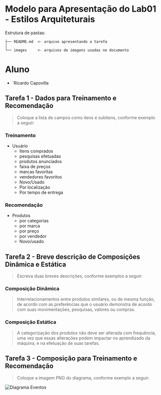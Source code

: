 # Modelo para Apresentação do Lab01 - Estilos Arquiteturais

Estrutura de pastas:

~~~
├── README.md  <- arquivo apresentando a tarefa
│
└── images     <- arquivos de imagens usadas no documento
~~~

# Aluno
* `Ricardo Capovilla

## Tarefa 1 - Dados para Treinamento e Recomendação

> Coloque a lista de campos como itens e subitens, conforme exemplo a seguir:
>
### Treinamento
* Usuário
  * Itens comprados
  * pesquisas efetuadas
  * produtos anunciados
  * faixa de preços
  * marcas favoritas
  * vendedores favoritos
  * Novo/Usado
  * Por localização
  * Por tempo de entrega

### Recomendação
* Produtos
  * por categorias
  * por marca
  * por preço
  * por vendedor
  * Novo/usado


## Tarefa 2 - Breve descrição de Composições Dinâmica e Estática

> Escreva duas breves descrições, conforme exemplos a seguir:
>
### Composição Dinâmica
> Interrelacionamentos entre produtos similares, ou de mesma função, de acordo com as preferências que o usuário demonstra de acordo com suas movimentações, pesquisas, valores ou compras.
### Composição Estática
> A categorização dos produtos não deve ser alterada com frequência, uma vez que essas alterações podem impactar no aprendizado da máquina, e na efetuação de suas tarefas.

## Tarefa 3 - Composição para Treinamento e Recomendação

> Coloque a imagem PNG do diagrama, conforme exemplo a seguir:
>
![Diagrama Eventos](images/recomendation-composition.png)
